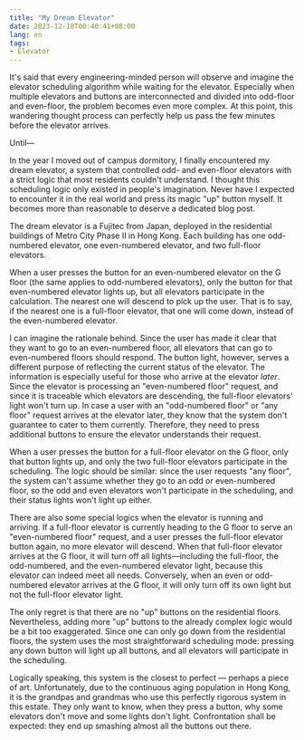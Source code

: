 ```yaml
---
title: "My Dream Elevator"
date: 2023-12-18T00:40:41+08:00
lang: en
tags:
- Elevator
---
```


It's said that every engineering-minded person will observe and imagine the elevator scheduling algorithm while waiting for the elevator. Especially when multiple elevators and buttons are interconnected and divided into odd-floor and even-floor, the problem becomes even more complex. At this point, this wandering thought process can perfectly help us pass the few minutes before the elevator arrives.

Until—

In the year I moved out of campus dormitory, I finally encountered my dream elevator, a system that controlled odd- and even-floor elevators with a strict logic that most residents couldn't understand. I thought this scheduling logic only existed in people's imagination. Never have I expected to encounter it in the real world and press its magic "up" button myself. It becomes more than reasonable to deserve a dedicated blog post.

The dream elevator is a Fujitec from Japan, deployed in the residential buildings of Metro City Phase II in Hong Kong. Each building has one odd-numbered elevator, one even-numbered elevator, and two full-floor elevators.

When a user presses the button for an even-numbered elevator on the G floor (the same applies to odd-numbered elevators), only the button for that even-numbered elevator lights up, but all elevators participate in the calculation. The nearest one will descend to pick up the user. That is to say, if the nearest one is a full-floor elevator, that one will come down, instead of the even-numbered elevator.

I can imagine the rationale behind. Since the user has made it clear that they want to go to an even-numbered floor, all elevators that can go to even-numbered floors should respond. The button light, however, serves a different purpose of reflecting the current status of the elevator. The information is especially useful for those who arrive at the elevator *later*. Since the elevator is processing an "even-numbered floor" request, and since it is traceable which elevators are descending, the full-floor elevators' light won't turn up. In case a user with an "odd-numbered floor" or "any floor" request arrives at the elevator later, they know that the system don't guarantee to cater to them currently. Therefore, they need to press additional buttons to ensure the elevator understands their request.

When a user presses the button for a full-floor elevator on the G floor, only that button lights up, and only the two full-floor elevators participate in the scheduling. The logic should be similar: since the user requests "any floor", the system can't assume whether they go to an odd or even-numbered floor, so the odd and even elevators won't participate in the scheduling, and their status lights won't light up either.

There are also some special logics when the elevator is running and arriving. If a full-floor elevator is currently heading to the G floor to serve an "even-numbered floor" request, and a user presses the full-floor elevator button again, no more elevator will descend. When that full-floor elevator arrives at the G floor, it will turn off all lights—including the full-floor, the odd-numbered, and the even-numbered elevator light, because this elevator can indeed meet all needs. Conversely, when an even or odd-numbered elevator arrives at the G floor, it will only turn off its own light but not the full-floor elevator light.

The only regret is that there are no "up" buttons on the residential floors. Nevertheless, adding more "up" buttons to the already complex logic would be a bit too exaggerated. Since one can only go down from the residential floors, the system uses the most straightforward scheduling mode: pressing any down button will light up all buttons, and all elevators will participate in the scheduling.

Logically speaking, this system is the closest to perfect — perhaps a piece of art. Unfortunately, due to the continuous aging population in Hong Kong, it is the grandpas and grandmas who use this perfectly rigorous system in this estate. They only want to know, when they press a button, why some elevators don't move and some lights don't light. Confrontation shall be expected: they end up smashing almost all the buttons out there.
